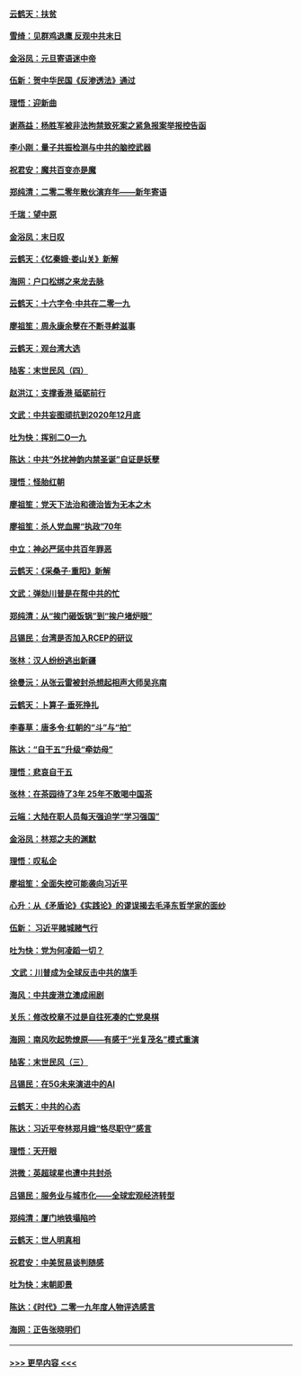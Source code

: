 #### [云鹤天：扶贫](../pages/nsc993/n11764245.md?t=01030855) 
#### [雪绮：见群鸡退鹰  反观中共末日](../pages/nsc993/n11762112.md?t=01030855) 
#### [金浴凤：元旦寄语迷中帝](../pages/nsc993/n11761788.md?t=01030855) 
#### [伍新：贺中华民国《反渗透法》通过](../pages/nsc993/n11761994.md?t=01030855) 
#### [理悟：迎新曲](../pages/nsc993/n11761152.md?t=01030855) 
#### [谢燕益：杨胜军被非法拘禁致死案之紧急报案举报控告函](../pages/nsc993/n11756134.md?t=01030855) 
#### [李小刚：量子共振检测与中共的脑控武器](../pages/nsc993/n11754518.md?t=01030855) 
#### [祝君安：魔共百变亦是魔](../pages/nsc993/n11754469.md?t=01030855) 
#### [郑纯清：二零二零年散伙演弃年——新年寄语](../pages/nsc993/n11754195.md?t=01030855) 
#### [千瑞：望中原](../pages/nsc993/n11754159.md?t=01030855) 
#### [金浴凤：末日叹](../pages/nsc993/n11752359.md?t=01030855) 
#### [云鹤天：《忆秦娥‧娄山关》新解](../pages/nsc993/n11752348.md?t=01030855) 
#### [海网：户口松绑之来龙去脉](../pages/nsc993/n11752328.md?t=01030855) 
#### [云鹤天：十六字令‧中共在二零一九](../pages/nsc993/n11752305.md?t=01030855) 
#### [廖祖笙：周永康余孽在不断寻衅滋事](../pages/nsc993/n11751013.md?t=01030855) 
#### [云鹤天：观台湾大选](../pages/nsc993/n11751007.md?t=01030855) 
#### [陆客：末世民风（四）](../pages/nsc993/n11749203.md?t=01030855) 
#### [赵洪江：支撑香港 砥砺前行](../pages/nsc993/n11748482.md?t=01030855) 
#### [文武：中共妄图顽抗到2020年12月底](../pages/nsc993/n11748446.md?t=01030855) 
#### [吐为快：挥别二O一九](../pages/nsc993/n11748411.md?t=01030855) 
#### [陈达：中共“外扰神韵内禁圣诞”自证是妖孽](../pages/nsc993/n11748226.md?t=01030855) 
#### [理悟：怪胎红朝](../pages/nsc993/n11748206.md?t=01030855) 
#### [廖祖笙：党天下法治和德治皆为无本之木](../pages/nsc993/n11748135.md?t=01030855) 
#### [廖祖笙：杀人党血腥“执政”70年](../pages/nsc993/n11745144.md?t=01030855) 
#### [中立：神必严惩中共百年罪恶](../pages/nsc993/n11744970.md?t=01030855) 
#### [云鹤天：《采桑子‧重阳》新解](../pages/nsc993/n11744948.md?t=01030855) 
#### [文武：弹劾川普是在帮中共的忙](../pages/nsc993/n11744758.md?t=01030855) 
#### [郑纯清：从“挨门砸饭锅”到“挨户堵炉眼”](../pages/nsc993/n11744745.md?t=01030855) 
#### [吕锡民：台湾是否加入RCEP的研议](../pages/nsc993/n11744701.md?t=01030855) 
#### [张林：汉人纷纷逃出新疆](../pages/nsc993/n11743530.md?t=01030855) 
#### [徐曼沅：从张云雷被封杀想起相声大师吴兆南](../pages/nsc993/n11741816.md?t=01030855) 
#### [云鹤天：卜算子‧垂死挣扎](../pages/nsc993/n11739956.md?t=01030855) 
#### [李春草：唐多令‧红朝的“斗”与“拍”](../pages/nsc993/n11739830.md?t=01030855) 
#### [陈达：“自干五”升级“牵妨母”](../pages/nsc993/n11739724.md?t=01030855) 
#### [理悟：悲哀自干五](../pages/nsc993/n11739547.md?t=01030855) 
#### [张林：在茶园待了3年 25年不敢喝中国茶](../pages/nsc993/n11739240.md?t=01030855) 
#### [云端：大陆在职人员每天强迫学“学习强国”](../pages/nsc993/n11738735.md?t=01030855) 
#### [金浴凤：林郑之夫的渊默](../pages/nsc993/n11737735.md?t=01030855) 
#### [理悟：叹私企](../pages/nsc993/n11737715.md?t=01030855) 
#### [廖祖笙：全面失控可能袭向习近平](../pages/nsc993/n11737704.md?t=01030855) 
#### [心升：从《矛盾论》《实践论》的谬误揭去毛泽东哲学家的面纱](../pages/nsc993/n11736962.md?t=01030855) 
#### [伍新： 习近平赌城赌气行](../pages/nsc993/n11736929.md?t=01030855) 
#### [吐为快：党为何凌蹈一切？](../pages/nsc993/n11736915.md?t=01030855) 
#### [ 文武：川普成为全球反击中共的旗手](../pages/nsc993/n11736882.md?t=01030855) 
#### [海风：中共废港立澳成闹剧](../pages/nsc993/n11735857.md?t=01030855) 
#### [关乐：修改校章不过是自往死凑的亡党臭棋](../pages/nsc993/n11735097.md?t=01030855) 
#### [海网：南风吹起势燎原——有感于“光复茂名”模式重演](../pages/nsc993/n11732308.md?t=01030855) 
#### [陆客：末世民风（三）](../pages/nsc993/n11732211.md?t=01030855) 
#### [吕锡民：在5G未来演进中的AI](../pages/nsc993/n11730010.md?t=01030855) 
#### [云鹤天：中共的心态](../pages/nsc993/n11729906.md?t=01030855) 
#### [陈达：习近平夸林郑月娥“恪尽职守”感言](../pages/nsc993/n11729881.md?t=01030855) 
#### [理悟：天开眼](../pages/nsc993/n11729699.md?t=01030855) 
#### [洪微：英超球星也遭中共封杀](../pages/nsc993/n11727243.md?t=01030855) 
#### [吕锡民：服务业与城市化——全球宏观经济转型](../pages/nsc993/n11725845.md?t=01030855) 
#### [郑纯清：厦门地铁塌陷吟](../pages/nsc993/n11725813.md?t=01030855) 
#### [云鹤天：世人明真相](../pages/nsc993/n11725621.md?t=01030855) 
#### [祝君安：中美贸易谈判随感](../pages/nsc993/n11725609.md?t=01030855) 
#### [吐为快：末朝即景](../pages/nsc993/n11723365.md?t=01030855) 
#### [陈达：《时代》二零一九年度人物评选感言](../pages/nsc993/n11723337.md?t=01030855) 
#### [海网：正告张晓明们](../pages/nsc993/n11723228.md?t=01030855) 

----
#### [ >>> 更早内容 <<< ](../indexes/nsc993-earlier.md)
